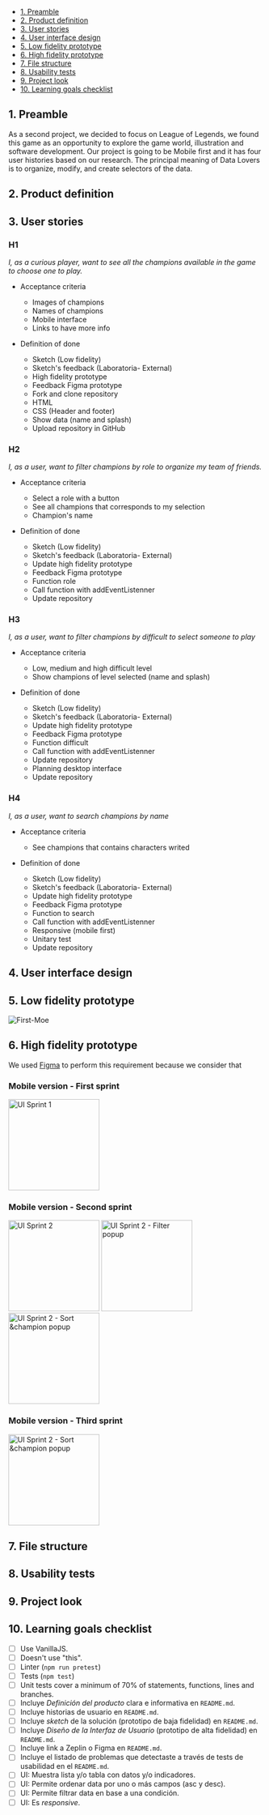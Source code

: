 
- [1. Preamble](#1-preamble)
- [2. Product definition](#2-product-definition)
- [3. User stories](#3-user-stories)
- [4. User interface design](#4-user-interface-design)
- [5. Low fidelity prototype](#5-low-fidelity-prototype)
- [6. High fidelity prototype](#6-high-fidelity-prototype)
- [7. File structure](#7-file-structure)
- [8. Usability tests](#8-usability-tests)
- [9. Project look](#9-project-look)
- [10. Learning goals checklist](#10-learning-goals-checklist)

## 1. Preamble

As a second project, we decided to focus on League of Legends, we found this game as an opportunity to explore the game world, illustration and software development. Our project is going to be Mobile first and it has four user histories based on our research. The principal meaning of Data Lovers is to organize, modify, and create selectors of the data.

## 2. Product definition


## 3. User stories


### H1

_I, as a curious player, want to see all the champions available in the game to choose one to play._

- Acceptance criteria

  - Images of champions
  - Names of champions
  - Mobile interface
  - Links to have more info

- Definition of done

  - Sketch (Low fidelity)
  - Sketch's feedback (Laboratoria- External)
  - High fidelity prototype
  - Feedback Figma prototype
  - Fork and clone repository
  - HTML
  - CSS (Header and footer)
  - Show data (name and splash)
  - Upload repository in GitHub

### H2

_I, as a user, want to filter champions by role to organize my team of friends._

- Acceptance criteria

  - Select a role with a button
  - See all champions that corresponds to my selection
  - Champion's name

- Definition of done

  - Sketch (Low fidelity)
  - Sketch's feedback (Laboratoria- External)
  - Update high fidelity prototype
  - Feedback Figma prototype
  - Function role
  - Call function with addEventListenner
  - Update repository

### H3

_I, as a user, want to filter champions by difficult to select someone to play_

- Acceptance criteria

  - Low, medium and high difficult level
  - Show champions of level selected (name and splash)

- Definition of done

  - Sketch (Low fidelity)
  - Sketch's feedback (Laboratoria- External)
  - Update high fidelity prototype
  - Feedback Figma prototype
  - Function difficult
  - Call function with addEventListenner
  - Update repository
  - Planning desktop interface
  - Update repository

### H4

_I, as a user, want to search champions by name_

- Acceptance criteria

  - See champions that contains characters writed

- Definition of done

  - Sketch (Low fidelity)
  - Sketch's feedback (Laboratoria- External)
  - Update high fidelity prototype
  - Feedback Figma prototype
  - Function to search
  - Call function with addEventListenner
  - Responsive (mobile first)
  - Unitary test
  - Update repository

## 4. User interface design

## 5. Low fidelity prototype

![First-Moe](src/img/puño.png)

## 6. High fidelity prototype

We used [Figma](https://www.figma.com/) to perform this requirement because we consider that

### Mobile version - First sprint

<img src="src/prototypes/firstmobile.gif" alt="UI Sprint 1" width="180"/>

### Mobile version - Second sprint

<img src="src/prototypes/secondmobile-1.gif" alt="UI Sprint 2" width="180"/>

<img src="src/prototypes/secondmobile-2.gif" alt="UI Sprint 2 - Filter popup" width="180"/>

<img src="src/prototypes/secondmobile-3.gif" alt="UI Sprint 2 - Sort &champion popup" width="180"/>

### Mobile version - Third sprint

<img src="src/prototypes/.gif" alt="UI Sprint 2 - Sort &champion popup" width="180"/>

## 7. File structure

## 8. Usability tests

## 9. Project look

## 10. Learning goals checklist

- [ ] Use VanillaJS.
- [ ] Doesn't use "this".
- [ ] Linter (`npm run pretest`)
- [ ] Tests (`npm test`)
- [ ] Unit tests cover a minimum of 70% of statements, functions, lines and branches.
- [ ] Incluye _Definición del producto_ clara e informativa en `README.md`.
- [ ] Incluye historias de usuario en `README.md`.
- [ ] Incluye _sketch_ de la solución (prototipo de baja fidelidad) en
      `README.md`.
- [ ] Incluye _Diseño de la Interfaz de Usuario_ (prototipo de alta fidelidad)
      en `README.md`.
- [ ] Incluye link a Zeplin o Figma en `README.md`.
- [ ] Incluye el listado de problemas que detectaste a través de tests de
      usabilidad en el `README.md`.
- [ ] UI: Muestra lista y/o tabla con datos y/o indicadores.
- [ ] UI: Permite ordenar data por uno o más campos (asc y desc).
- [ ] UI: Permite filtrar data en base a una condición.
- [ ] UI: Es _responsive_.